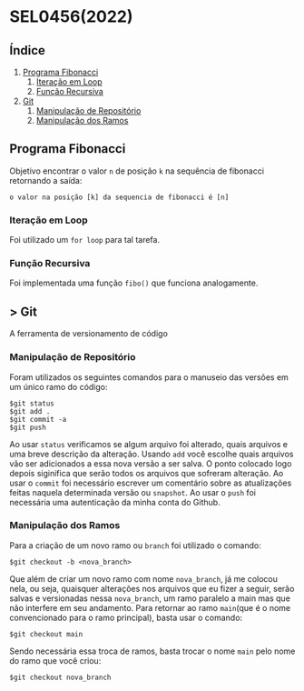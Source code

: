 # SEL0456(2022)

## Índice
1. [Programa Fibonacci](#fibonacci)
    1. [Iteração em Loop](#forLoop)
    2. [Função Recursiva](#recursive)
2. [Git](#git)
    1. [Manipulação de Repositório](#repository)
    2. [Manipulação dos Ramos](#branch)


## <a id = "fibonacci"></a> Programa Fibonacci

Objetivo encontrar o valor `n` de posição `k` na sequência de fibonacci retornando a saída:

```
o valor na posição [k] da sequencia de fibonacci é [n]
```

### <a id = "forLoop"></a> Iteração em Loop

Foi utilizado um `for loop` para tal tarefa.

### <a id = "recursive"></a> Função Recursiva

Foi implementada uma função `fibo()` que funciona analogamente.

## <a id = "git">></a> Git

A ferramenta de versionamento de código

###  <a id = "repository"></a> Manipulação de Repositório

Foram utilizados os seguintes comandos para o manuseio das versões em um único ramo do código:
```
$git status
$git add .
$git commit -a
$git push
```
Ao usar `status` verificamos se algum arquivo foi alterado, quais arquivos e uma breve descrição da alteração.
Usando `add` você escolhe quais arquivos vão ser adicionados a essa nova versão a ser salva. O ponto colocado logo depois siginifica que serão todos os arquivos que sofreram alteração.
Ao usar o `commit` foi necessário escrever um comentário sobre as atualizações feitas naquela determinada versão ou `snapshot`.
Ao usar o `push` foi necessária uma autenticação da minha conta do Github.

### <a id = "branch"></a> Manipulação dos Ramos

Para a criação de um novo ramo ou `branch` foi utilizado o comando:
```
$git checkout -b <nova_branch>
```
Que além de criar um novo ramo com nome `nova_branch`, já me colocou nela, ou seja, quaisquer alterações nos arquivos que eu fizer a seguir, serão salvas e versionadas nessa `nova_branch`, um ramo paralelo a main mas que não interfere em seu andamento.
Para retornar ao ramo `main`(que é o nome convencionado para o ramo principal), basta usar o comando:
```
$git checkout main
```
Sendo necessária essa troca de ramos, basta trocar o nome `main` pelo nome do ramo que você criou:
```
$git checkout nova_branch
```